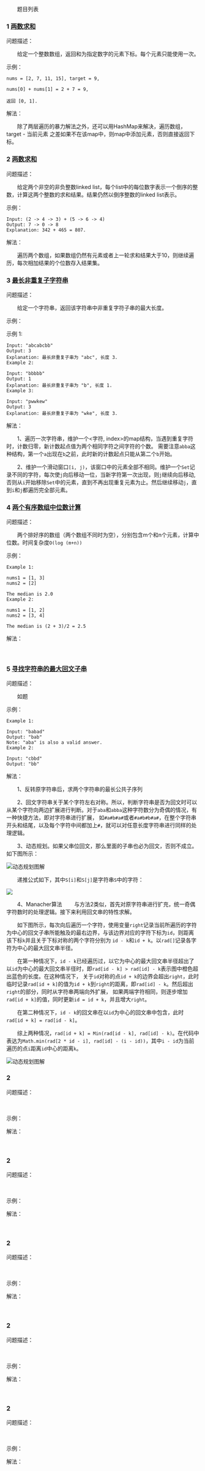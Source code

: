 　　题目列表

### 1 [两数求和](./src/main/java/com/ckm/normal/Solution1.java)
问题描述：

　　给定一个整数数组，返回和为指定数字的元素下标。每个元素只能使用一次。

示例：
```
nums = [2, 7, 11, 15], target = 9,

nums[0] + nums[1] = 2 + 7 = 9,

返回 [0, 1].
```
解法：

　　除了两层遍历的暴力解法之外，还可以用HashMap来解决，遍历数组，target - 当前元素 之差如果不在该map中，则map中添加元素，否则直接返回下标。


### 2 [两数求和](./src/main/java/com/ckm/normal/Solution2.java)
问题描述：

　　给定两个非空的非负整数linked list，每个list中的每位数字表示一个倒序的整数，计算这两个整数的求和结果。结果仍然以倒序整数的linked list表示。

示例：

```
Input: (2 -> 4 -> 3) + (5 -> 6 -> 4)
Output: 7 -> 0 -> 8
Explanation: 342 + 465 = 807.
```

解法：

　　遍历两个数组，如果数组仍然有元素或者上一轮求和结果大于10，则继续遍历，每次相加结果的个位数存入结果集。

### 3 [最长非重复子字符串](./src/main/java/com/ckm/normal/Solution3.java)
问题描述：

　　给定一个字符串，返回该字符串中非重复字符子串的最大长度。

示例：

示例 1:

```
Input: "abcabcbb"
Output: 3 
Explanation: 最长非重复子串为 "abc", 长度 3. 
Example 2:

Input: "bbbbb"
Output: 1
Explanation: 最长非重复子串为 "b", 长度 1.
Example 3:

Input: "pwwkew"
Output: 3
Explanation: 最长非重复子串为 "wke", 长度 3. 
```

解法：

　　1、遍历一次字符串，维护一个<字符, index>的map结构，当遇到重复字符时，计数归零，新计数起点值为两个相同字符之间字符的个数。
需要注意`abba`这种结构，第一个`a`出现在`b`之前，此时新的计数起点只能从第二个`b`开始。

　　2、维护一个滑动窗口`[i, j)`，该窗口中的元素全部不相同。维护一个`Set`记录不同的字符，每次使`j`向后移动一位，当新字符第一次出现，则`j`继续向后移动,
否则从`i`开始移除`Set`中的元素，直到不再出现重复元素为止。然后继续移动`j`，直到`i`和`j`都遍历完全部元素。

### 4 [两个有序数组中位数计算](./src/main/java/com/ckm/normal/Solution4.java)
问题描述：

　　两个排好序的数组（两个数组不同时为空），分别包含m个和n个元素，计算中位数。时间复杂度`O(log (m+n))`

示例：

```
Example 1:

nums1 = [1, 3]
nums2 = [2]

The median is 2.0
Example 2:

nums1 = [1, 2]
nums2 = [3, 4]

The median is (2 + 3)/2 = 2.5
```

解法：

　　

### 5 [寻找字符串的最大回文子串](./src/main/java/com/ckm/normal/Solution5.java)
问题描述：

　　如题

示例：

```
Example 1:

Input: "babad"
Output: "bab"
Note: "aba" is also a valid answer.
Example 2:

Input: "cbbd"
Output: "bb"
```

解法：

　　1、反转原字符串后，求两个字符串的最长公共子序列

　　2、回文字符串关于某个字符左右对称。所以，判断字符串是否为回文时可以从某个字符向两边扩展进行判断。对于`aba`和`abba`这种字符数分为奇偶的情况，有一种快捷方法，即对字符串进行扩展，
如`#a#b#a#`或者`#a#b#b#a#`，在整个字符串开头和结尾，以及每个字符中间都加上`#`，就可以对任意长度字符串进行同样的处理逻辑。

　　3、动态规划。如果父串位回文，那么里面的子串也必为回文，否则不成立。如下图所示：

![动态规划图解](./src/main/resources/images/s5-1.png)

　　递推公式如下，其中`S[i]`和`S[j]`是字符串`S`中的字符：

<img src="http://latex.codecogs.com/gif.latex?f(n)=\begin{cases}\true, &i = j\\S[i] = S[j], &j=i+1\\S[i]=S[j]\ and\ f(i+1, j-1), &j > i + 1\end{cases}" />

　　4、Manacher算法
　　与方法2类似，首先对原字符串进行扩充，统一奇偶字符数时的处理逻辑。接下来利用回文串的特性求解。

　　如下图所示，每次向后遍历一个字符，使用变量`right`记录当前所遍历的字符为中心的回文子串所能触及的最右边界，与该边界对应的字符下标为`id`，则距离该下标`k`并且关于下标对称的两个字符分别为
`id - k`和`id + k`。以`rad[]`记录各字符为中心的最大回文串半径。

　　在第一种情况下，`id - k`已经遍历过，以它为中心的最大回文串半径超出了以`id`为中心的最大回文串半径时，即`rad[id - k] > rad[id] - k`表示图中橙色超出蓝色的长度。在这种情况下，
关于`id`对称的点`id + k`的边界会超出`right`，此时临时记录`rad[id + k]`的值为`id + k`到`right`的距离，即`rad[id] - k`。然后超出`right`的部分，同时从字符串两端向外扩展，
如果两端字符相同，则逐步增加`rad[id + k]`的值，同时更新`id = id + k`，并且增大`right`。

　　在第二种情况下，`id - k`的回文串在以`id`为中心的回文串中包含，此时`rad[id + k] = rad[id - k]`。

　　综上两种情况，`rad[id + k] = Min(rad[id - k], rad[id] - k)`。在代码中表达为`Math.min(rad[2 * id - i], rad[id] - (i - id))`，其中`i - id`为当前遍历的点`i`距离`id`中心的距离`k`。

![动态规划图解](./src/main/resources/images/s5-2.png)

### 2 [](./src/main/java/com/ckm/normal/Solution1.java)
问题描述：

　　

示例：


解法：

　　

### 2 [](./src/main/java/com/ckm/normal/Solution1.java)
问题描述：

　　

示例：


解法：

　　

### 2 [](./src/main/java/com/ckm/normal/Solution1.java)
问题描述：

　　

示例：


解法：

　　

### 2 [](./src/main/java/com/ckm/normal/Solution1.java)
问题描述：

　　

示例：


解法：

　　

### 2 [](./src/main/java/com/ckm/normal/Solution1.java)
问题描述：

　　

示例：


解法：

　　
